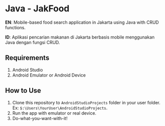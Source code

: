 # Java - JakFood
**EN**: Mobile-based food search application in Jakarta using Java with CRUD functions.

**ID**: Aplikasi pencarian makanan di Jakarta berbasis mobile menggunakan Java dengan fungsi CRUD.

## Requirements
1. Android Studio
2. Android Emulator or Android Device

## How to Use
1. Clone this repository to `AndroidStudioProjects` folder in your user folder. Ex: `$:\Users\YourUser\AndroidStudioProjects`.
2. Run the app with emulator or real device.
3. Do-what-you-want-with-it!

